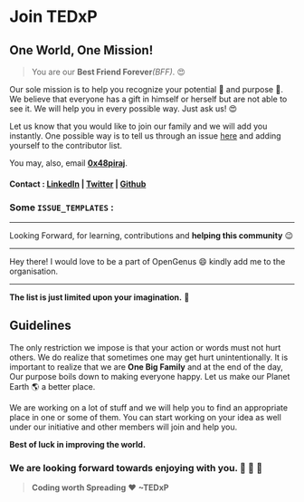 # Join TEDxP

## One World, One Mission!

> You are our **Best Friend Forever**_(BFF)_. :heart_eyes: 

Our sole mission is to help you recognize your potential :muscle:  and purpose :musical_note:. We believe that everyone has a gift in himself or herself but are not able to see it. We will help you in every possible way. Just ask us! :heart_eyes: 

Let us know that you would like to join our family and we will add you instantly. One possible way is to tell us through an issue [here](https://github.com/TEDxP/Join_TEDxP/issues) and adding yourself to the contributor list.

You may, also, email **[0x48piraj](https://github.com/0x48piraj)**.
#### Contact : **[LinkedIn](https://www.linkedin.com/in/0x48piraj/)** | **[Twitter](https://twitter.com/0x48piraj)** | **[Github](https://github.com/0x48piraj)**



### Some `ISSUE_TEMPLATES` :

---

Looking Forward, for learning, contributions and **helping this community** :wink: 

---

Hey there!
I would love to be a part of OpenGenus :smile:
kindly add me to the organisation.

---


**The list is just limited upon your imagination.** :rocket: 

## Guidelines

The only restriction we impose is that your action or words must not hurt others. We do realize that sometimes one may get hurt unintentionally. It is important to realize that we are **One Big Family** and at the end of the day, Our purpose boils down to making everyone happy. Let us make our Planet Earth :earth_americas: a better place.

We are working on a lot of stuff and we will help you to find an appropriate place in one or some of them. You can start working on your idea as well under our initiative and other members will join and help you.

**Best of luck in improving the world.**

### We are looking forward towards enjoying with you. :wine_glass: :cake: :dancer: 

> **Coding worth Spreading** :heart: **~TEDxP**
